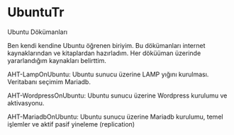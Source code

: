 # UbuntuTr
Ubuntu Dökümanları


Ben kendi kendine Ubuntu öğrenen biriyim. Bu dökümanları internet kaynaklarından ve kitaplardan hazırladım. Her döküüman üzerinde yararlandığım kaynakları belirttim.

AHT-LampOnUbuntu: Ubuntu sunucu üzerine LAMP yığını kurulması. Veritabanı seçimim  Mariadb.

AHT-WordpressOnUbuntu: Ubuntu sunucu üzerine Wordpress kurulumu ve aktivasyonu.

AHT-MariadbOnUbuntu: Ubuntu sunucu üzerine Mariadb kurulumu, temel işlemler ve aktif pasif yineleme (replication)


